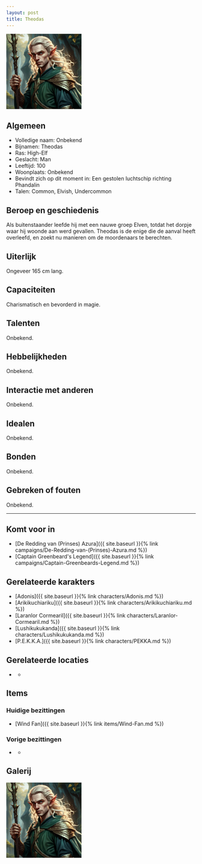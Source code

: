 ```yaml
---
layout: post
title: Theodas
---
```


<img src="../images/Theodas.jpg" alt="Theodas" width=200>

## Algemeen
* Volledige naam: Onbekend
* Bijnamen: Theodas
* Ras: High-Elf
* Geslacht: Man
* Leeftijd: 100
* Woonplaats: Onbekend
* Bevindt zich op dit moment in: Een gestolen luchtschip richting Phandalin
* Talen: Common, Elvish, Undercommon

## Beroep en geschiedenis
Als buitenstaander leefde hij met een nauwe groep Elven, totdat het dorpje waar hij woonde aan werd gevallen. Theodas is de enige die de aanval heeft overleefd, en zoekt nu manieren om de moordenaars te berechten.

## Uiterlijk
Ongeveer 165 cm lang.

## Capaciteiten
Charismatisch en bevorderd in magie.

## Talenten
Onbekend.

## Hebbelijkheden
Onbekend.

## Interactie met anderen
Onbekend.

## Idealen
Onbekend.

## Bonden
Onbekend.

## Gebreken of fouten
Onbekend.

---

## Komt voor in
* [De Redding van (Prinses) Azura]({{ site.baseurl }}{% link campaigns/De-Redding-van-(Prinses)-Azura.md %})
* [Captain Greenbeard's Legend]({{ site.baseurl }}{% link campaigns/Captain-Greenbeards-Legend.md %})

## Gerelateerde karakters
* [Adonis]({{ site.baseurl }}{% link characters/Adonis.md %})
* [Arikikuchiariku]({{ site.baseurl }}{% link characters/Arikikuchiariku.md %})
* [Laranlor Cormearil]({{ site.baseurl }}{% link characters/Laranlor-Cormearil.md %})
* [Lushikukukanda]({{ site.baseurl }}{% link characters/Lushikukukanda.md %})
* [P.E.K.K.A.]({{ site.baseurl }}{% link characters/PEKKA.md %})

## Gerelateerde locaties
* -

## Items

### Huidige bezittingen
* [Wind Fan]({{ site.baseurl }}{% link items/Wind-Fan.md %})

### Vorige bezittingen
* -

## Galerij
<img src="../images/Theodas.jpg" alt="Theodas" width=200> 